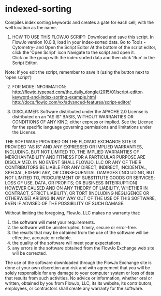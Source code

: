 # indexed-sorting
Compiles index sorting keywords and creates a gate for each cell, with the well location as the name.

1. HOW TO USE THIS FLOWJO SCRIPT:
Download and save this script.
In FlowJo version 10.0.8, load in your index-sorted data.
Go to Tools - Cytometry- and Open the Script Editor
At the bottom of the script editor, click the 'Open Script' icon 
Navigate to the script and open it.  
Click on the group with the index sorted data and then click 'Run' in the Script Editor.

Note: If you edit the script, remember to save it (using the button next to 'open script')

2. FOR MORE INFORMATION:
http://flowjo.typepad.com/the_daily_dongle/2015/01/script-editor-keyword-and-index-sorting-example.html
http://docs.flowjo.com/vx/advanced-features/script-editor/

3. DISCLAIMER: 
Software distributed under the APACHE 2.0 License is distributed on an "AS IS" BASIS, WITHOUT WARRANTIES OR CONDITIONS OF ANY KIND, either express or implied. See the License for the specific language governing permissions and limitations under the License. 

THE SOFTWARE PROVIDED ON THE FLOWJO EXCHANGE SITE IS PROVIDED "AS IS" AND ANY EXPRESSED OR IMPLIED WARRANTIES, INCLUDING, BUT NOT LIMITED TO, THE IMPLIED WARRANTIES OF MERCHANTABILITY AND FITNESS FOR A PARTICULAR PURPOSE ARE DISCLAIMED. IN NO EVENT SHALL FLOWJO, LLC OR ANY OF THEIR CONTRIBUTORS BE LIABLE FOR ANY DIRECT, INDIRECT, INCIDENTAL, SPECIAL, EXEMPLARY, OR CONSEQUENTIAL DAMAGES (INCLUDING, BUT NOT LIMITED TO, PROCUREMENT OF SUBSTITUTE GOODS OR SERVICES; LOSS OF USE, DATA, OR PROFITS; OR BUSINESS INTERRUPTION) HOWEVER CAUSED AND ON ANY THEORY OF LIABILITY, WHETHER IN CONTRACT, STRICT LIABILITY, OR TORT (INCLUDING NEGLIGENCE OR OTHERWISE) ARISING IN ANY WAY OUT OF THE USE OF THIS SOFTWARE, EVEN IF ADVISED OF THE POSSIBILITY OF SUCH DAMAGE.

Without limiting the foregoing, FlowJo, LLC makes no warranty that:
1. the software will meet your requirements.
2. the software will be uninterrupted, timely, secure or error-free.
3. the results that may be obtained from the use of the software will be effective, accurate or reliable.
4. the quality of the software will meet your expectations.
5. any errors in the software obtained from the FlowJo Exchange web site will be corrected.

The use of the software downloaded through the FlowJo Exchange site is done at your own discretion and risk and with agreement that you will be solely responsible for any damage to your computer system or loss of data that results from such activities. No advice or information, whether oral or written, obtained by you from FlowJo, LLC, its its website, its contributors, employees, or contractors shall create any warranty for the software.
